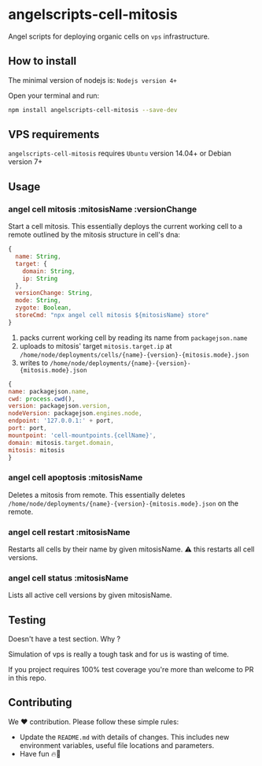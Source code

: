 # angelscripts-cell-mitosis

Angel scripts for deploying organic cells on `vps` infrastructure.

## How to install

The minimal version of nodejs is: `Nodejs version 4+`

Open your terminal and run:

```bash
npm install angelscripts-cell-mitosis --save-dev
```

## VPS requirements

`angelscripts-cell-mitosis` requires `Ubuntu` version 14.04+ or Debian version 7+

## Usage

### angel cell mitosis :mitosisName :versionChange

Start a cell mitosis. This essentially deploys the current working cell to a remote outlined by the mitosis structure in cell's dna:

```javascript
{
  name: String,
  target: {
    domain: String,
    ip: String
  },
  versionChange: String,
  mode: String,
  zygote: Boolean,
  storeCmd: "npx angel cell mitosis ${mitosisName} store"
}
```

1. packs current working cell by reading its name from `packagejson.name`
2. uploads to mitosis' target `mitosis.target.ip` at `/home/node/deployments/cells/{name}-{version}-{mitosis.mode}.json`
3. writes to `/home/node/deployments/{name}-{version}-{mitosis.mode}.json`

  ```javascript
{
  name: packagejson.name,
  cwd: process.cwd(),
  version: packagejson.version,
  nodeVersion: packagejson.engines.node,
  endpoint: '127.0.0.1:' + port,
  port: port,
  mountpoint: 'cell-mountpoints.{cellName}',
  domain: mitosis.target.domain,
  mitosis: mitosis
}
  ```

### angel cell apoptosis :mitosisName

Deletes a mitosis from remote. This essentially deletes `/home/node/deployments/{name}-{version}-{mitosis.mode}.json` on the remote.

### angel cell restart :mitosisName

Restarts all cells by their name by given mitosisName. :warning: this restarts all cell versions.

### angel cell status :mitosisName

Lists all active cell versions by given mitosisName.

## Testing

Doesn't have a test section. Why ?

Simulation of vps is really a tough task and for us is wasting of time.

If you project requires 100% test coverage you're more than welcome to PR in this repo.

## Contributing

We :hearts: contribution. Please follow these simple rules: 

- Update the `README.md` with details of changes. This includes new environment variables, useful file locations and parameters.
- Have fun :fire::dizzy:
